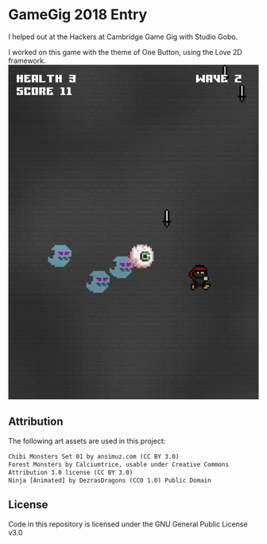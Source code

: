 # GameGig 2018 Entry
I helped out at the Hackers at Cambridge Game Gig with Studio Gobo.

I worked on this game with the theme of One Button, using the Love 2D framework.
![Example screenshot of NinjaBANG](readme_screencap.png)

## Attribution
The following art assets are used in this project:
```
Chibi Monsters Set 01 by ansimuz.com (CC BY 3.0)
Forest Monsters by Calciumtrice, usable under Creative Commons Attribution 3.0 license (CC BY 3.0)
Ninja [Animated] by DezrasDragons (CC0 1.0) Public Domain
```
## License
Code in this repository is licensed under the GNU General Public License v3.0